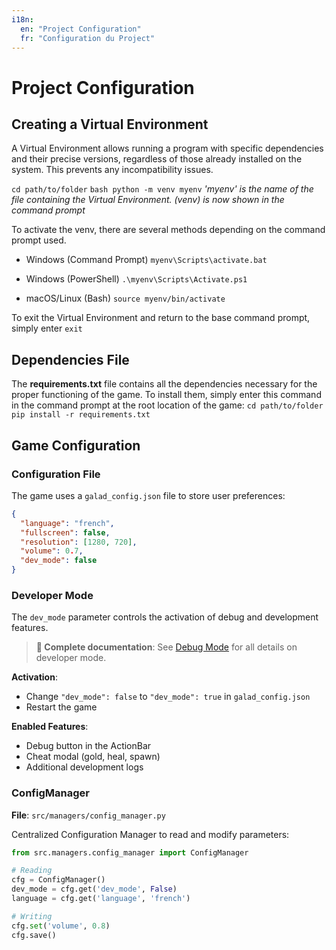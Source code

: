 ```yaml
---
i18n:
  en: "Project Configuration"
  fr: "Configuration du Project"
---
```


# Project Configuration



## Creating a Virtual Environment

A Virtual Environment allows running a program with specific dependencies and their precise versions, regardless of those already installed on the system.
This prevents any incompatibility issues.

```cd path/to/folder```
```bash python -m venv myenv```
*'myenv' is the name of the file containing the Virtual Environment. (venv) is now shown in the command prompt*

To activate the venv, there are several methods depending on the command prompt used.

- Windows (Command Prompt)
```myenv\Scripts\activate.bat```

- Windows (PowerShell)
```.\myenv\Scripts\Activate.ps1```

- macOS/Linux (Bash)
```source myenv/bin/activate```

To exit the Virtual Environment and return to the base command prompt, simply enter ```exit```


## Dependencies File

The **requirements.txt** file contains all the dependencies necessary for the proper functioning of the game.
To install them, simply enter this command in the command prompt at the root location of the game:
```cd path/to/folder```
```pip install -r requirements.txt```

## Game Configuration

### Configuration File

The game uses a `galad_config.json` file to store user preferences:

```json
{
  "language": "french",
  "fullscreen": false,
  "resolution": [1280, 720],
  "volume": 0.7,
  "dev_mode": false
}
```

### Developer Mode

The `dev_mode` parameter controls the activation of debug and development features.

> **📖 Complete documentation**: See [Debug Mode](debug-mode.md) for all details on developer mode.

**Activation**:

- Change `"dev_mode": false` to `"dev_mode": true` in `galad_config.json`
- Restart the game

**Enabled Features**:

- Debug button in the ActionBar
- Cheat modal (gold, heal, spawn)
- Additional development logs

### ConfigManager

**File**: `src/managers/config_manager.py`

Centralized Configuration Manager to read and modify parameters:

```python
from src.managers.config_manager import ConfigManager

# Reading
cfg = ConfigManager()
dev_mode = cfg.get('dev_mode', False)
language = cfg.get('language', 'french')

# Writing
cfg.set('volume', 0.8)
cfg.save()
```
